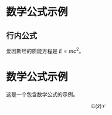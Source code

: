 

# 数学公式示例

## 行内公式

爱因斯坦的质能方程是 $E = mc^2$。


# 数学公式示例
这是一个包含数学公式的示例。

$$
\mathbb{G}(\hat{x})\mathcal{V}
$$

